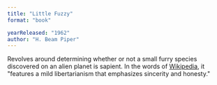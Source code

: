 ```yaml
---
title: "Little Fuzzy"
format: "book"

yearReleased: "1962"
author: "H. Beam Piper"
---
```

Revolves around determining whether or not a small furry  species discovered on an alien planet is sapient. In the words of <a href="https://en.wikipedia.org/wiki/Little_Fuzzy">Wikipedia</a>, it "features  a mild libertarianism that emphasizes sincerity and honesty."
 